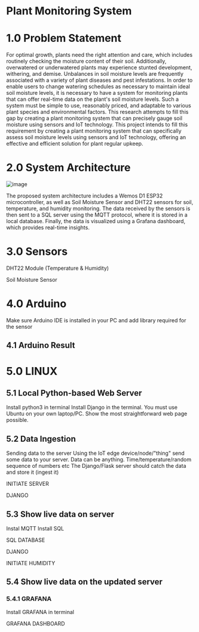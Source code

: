 
# Plant Monitoring System


# 1.0 Problem Statement
For optimal growth, plants need the right attention and care, which includes routinely checking the moisture content of their soil. Additionally, overwatered or underwatered plants may experience stunted development, withering, and demise. Unbalances in soil moisture levels are frequently associated with a variety of plant diseases and pest infestations. In order to enable users to change watering schedules as necessary to maintain ideal soil moisture levels, it is necessary to have a system for monitoring plants that can offer real-time data on the plant's soil moisture levels. Such a system must be simple to use, reasonably priced, and adaptable to various plant species and environmental factors. This research attempts to fill this gap by creating a plant monitoring system that can precisely gauge soil moisture using sensors and IoT technology. This project intends to fill this requirement by creating a plant monitoring system that can specifically assess soil moisture levels using sensors and IoT technology, offering an effective and efficient solution for plant regular upkeep.

# 2.0 System Architecture

![image](file:///C:/Users/Asus/Downloads/unnamed.png)

The proposed system architecture includes a Wemos D1 ESP32 microcontroller, as well as Soil Moisture Sensor and DHT22 sensors for soil, temperature, and humidity monitoring. The data received by the sensors is then sent to a SQL server using the MQTT protocol, where it is stored in a local database. Finally, the data is visualized using a Grafana dashboard, which provides real-time insights.

# 3.0 Sensors


DHT22 Module (Temperature & Humidity)



Soil Moisture Sensor



# 4.0 Arduino
Make sure Arduino IDE is installed in your PC and add library required for the sensor



## 4.1 Arduino Result


# 5.0 LINUX 

## 5.1 Local Python-based Web Server
Install python3 in terminal
Install Django in the terminal. You must use Ubuntu on your own laptop/PC.
Show the most straightforward web page possible.

## 5.2 Data Ingestion
Sending data to the server
Using the IoT edge device/node/"thing" send some data to your server. 
Data can be anything. Time/temperature/random sequence of numbers etc
The Django/Flask server should catch the data and store it (ingest it)


INITIATE SERVER



DJANGO




## 5.3 Show live data on server

Instal MQTT
Install SQL


SQL DATABASE














DJANGO



INITIATE HUMIDITY 


			


## 5.4 Show live data on the updated server

### 5.4.1 GRAFANA 

Install GRAFANA in terminal

GRAFANA DASHBOARD









